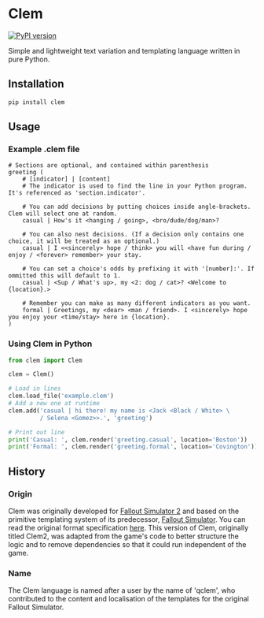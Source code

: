 # Clem

[![PyPI version](https://img.shields.io/pypi/v/clem)](https://pypi.org/project/clem/)

Simple and lightweight text variation and templating language written in pure
Python.

## Installation
``` bash
pip install clem
```

## Usage

### Example .clem file

```
# Sections are optional, and contained within parenthesis
greeting (
    # [indicator] | [content]
    # The indicator is used to find the line in your Python program. It's referenced as 'section.indicator'.
    
    # You can add decisions by putting choices inside angle-brackets. Clem will select one at random.
    casual | How's it <hanging / going>, <bro/dude/dog/man>?
    
    # You can also nest decisions. (If a decision only contains one choice, it will be treated as an optional.)
    casual | I <<sincerely> hope / think> you will <have fun during / enjoy / <forever> remember> your stay.
    
    # You can set a choice's odds by prefixing it with '[number]:'. If ommitted this will default to 1.
    casual | <Sup / What's up>, my <2: dog / cat>? <Welcome to {location}.>
    
    # Remember you can make as many different indicators as you want.
    formal | Greetings, my <dear> <man / friend>. I <sincerely> hope you enjoy your <time/stay> here in {location}.
)
```

### Using Clem in Python

``` Python
from clem import Clem

clem = Clem()

# Load in lines
clem.load_file('example.clem')
# Add a new one at runtime
clem.add('casual | hi there! my name is <Jack <Black / White> \
         / Selena <Gomez>>.', 'greeting')

# Print out line
print('Casual: ', clem.render('greeting.casual', location='Boston'))
print('Formal: ', clem.render('greeting.formal', location='Covington'))
```

## History

### Origin

Clem was originally developed for [Fallout Simulator 
2](https://github.com/jakeledoux/fsim2) and based on the primitive templating
system of its predecessor, [Fallout 
Simulator](https://jakeledoux.itch.io/falloutsim). You can read the original
format specification [here](https://jakeledoux.github.io/fsim2/clem_docs). This
version of Clem, originally titled Clem2, was adapted from the game's code to
better structure the logic and to remove dependencies so that it could run
independent of the game.

### Name

The Clem language is named after a user by the name of 'qclem', who contributed
to the content and localisation of the templates for the original Fallout
Simulator.
